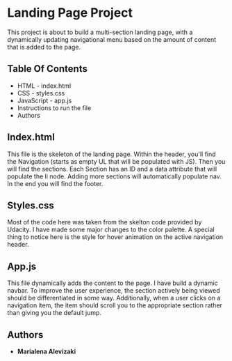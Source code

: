 # Landing Page Project

This project is about to build a multi-section landing page, with a dynamically updating navigational
menu based on the amount of content that is added to the page.

## Table Of Contents

- HTML - index.html
- CSS - styles.css
- JavaScript - app.js
- Instructions to run the file
- Authors

## Index.html

This file is the skeleton of the landing page. Within the header, you'll find the Navigation
(starts as empty UL that will be populated with JS). Then you will find the sections. Each Section has an ID
and a data attribute that will populate the li node. Adding more sections will automatically populate nav.
In the end you will find the footer.

## Styles.css

Most of the code here was taken from the skelton code provided by Udacity. I have made some major
changes to the color palette. A special thing to notice here is the style for hover animation on
the active navigation header.

## App.js

This file dynamically adds the content to the page. I have build a dynamic navbar.
To improve the user experience, the section actively being viewed should be differentiated in some way. 
Additionally, when a user clicks on a navigation item, the item should scroll you to the
appropriate section rather than giving you the default jump.

## Authors

* **Marialena Alevizaki**


